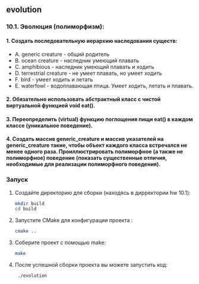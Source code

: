 ## evolution

### 10.1. Эволюция (полиморфизм):
#### 1. Создать последовательную иерархию наследования существ:
- A. generic creature - общий родитель
- B. ocean creature - наследник умеющий плавать
- C. amphibious - наследник умеющий плавать и ходить
- D. terrestrial creature - не умеет плавать, но умеет ходить
- F. bird - умеет ходить и летать
- E. waterfowl - водоплавающая птица. Умеет ходить, летать и плавать.
#### 2. Обязательно использовать абстрактный класс с чистой виртуальной функцией void eat().
#### 3. Переопределить (virtual) функцию поглощения пищи eat() в каждом классе (уникальное поведение).
#### 4. Создать массив generic_creature и массив указателей на generic_creature такие, чтобы объект каждого класса встречался не менее одного раза. Проиллюстрировать полиморфное (а также не полиморфное) поведение (показать существенные отличия, необходимые для реализации полиморфного поведения).


### Запуск

1. Создайте директорию для сборки (находясь в дирректории hw 10.1):
   ```sh
   mkdir build
   cd build
   ```
2. Запустите CMake для конфигурации проекта :

   ```sh
   cmake ..
   ```


3. Соберите проект с помощью make:
   ```sh
   make
   ```
4. После успешной сборки проекта вы можете запустить код:
   ```sh
    ./evolution
   ```